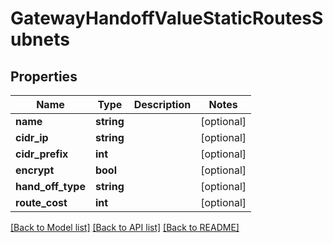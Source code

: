 # GatewayHandoffValueStaticRoutesSubnets

## Properties
Name | Type | Description | Notes
------------ | ------------- | ------------- | -------------
**name** | **string** |  | [optional] 
**cidr_ip** | **string** |  | [optional] 
**cidr_prefix** | **int** |  | [optional] 
**encrypt** | **bool** |  | [optional] 
**hand_off_type** | **string** |  | [optional] 
**route_cost** | **int** |  | [optional] 

[[Back to Model list]](../README.md#documentation-for-models) [[Back to API list]](../README.md#documentation-for-api-endpoints) [[Back to README]](../README.md)


